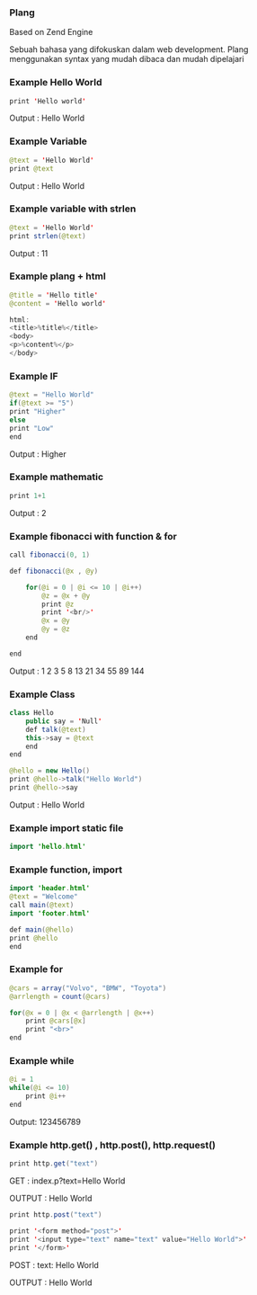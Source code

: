 ### Plang
Based on Zend Engine

Sebuah bahasa yang difokuskan dalam web development. Plang menggunakan syntax yang mudah dibaca dan mudah dipelajari

### Example Hello World
```java
print 'Hello world'
```
Output : Hello World

### Example Variable

```java
@text = 'Hello World'
print @text
```
Output : Hello World

### Example variable with strlen
```java
@text = 'Hello World'
print strlen(@text)
```
Output : 11

### Example plang + html
```java
@title = 'Hello title'
@content = 'Hello world'

html:
<title>%title%</title>
<body>
<p>%content%</p>
</body>
```

### Example IF

```java
@text = "Hello World"
if(@text >= "5")
print "Higher"
else
print "Low"
end
```
Output : Higher

### Example mathematic
```java
print 1+1
```
Output : 2

### Example fibonacci with function & for

```java
call fibonacci(0, 1)

def fibonacci(@x , @y)

    for(@i = 0 | @i <= 10 | @i++)
        @z = @x + @y
        print @z
        print '<br/>'
        @x = @y    
        @y = @z     
    end

end
```

Output :
1
2
3
5
8
13
21
34
55
89
144

### Example Class
```java
class Hello
    public say = 'Null'
    def talk(@text)
    this->say = @text
    end
end

@hello = new Hello()
print @hello->talk("Hello World")
print @hello->say
```
Output : Hello World

### Example import static file
```java
import 'hello.html'
```
### Example function, import
```java
import 'header.html'
@text = "Welcome"
call main(@text)
import 'footer.html'

def main(@hello)
print @hello
end
```
### Example for
```java
@cars = array("Volvo", "BMW", "Toyota")
@arrlength = count(@cars)

for(@x = 0 | @x < @arrlength | @x++)
    print @cars[@x]
    print "<br>"
end
```

### Example while
```java
@i = 1
while(@i <= 10)
    print @i++
end
```
Output: 123456789

### Example http.get() , http.post(), http.request()
```java
print http.get("text")
```
GET : index.p?text=Hello World

OUTPUT : Hello World

```java
print http.post("text")

print '<form method="post">'
print '<input type="text" name="text" value="Hello World">'
print '</form>'
```
POST : text: Hello World

OUTPUT : Hello World